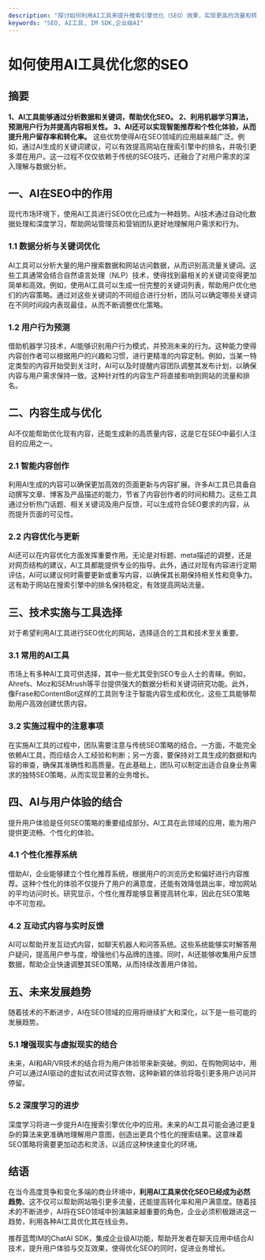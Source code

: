 ```yaml
---
description: "探讨如何利用AI工具来提升搜索引擎优化（SEO）效果，实现更高的流量和转化率。"
keywords: "SEO, AI工具, IM SDK,企业级AI"
---
```

# 如何使用AI工具优化您的SEO

## 摘要

**1、AI工具能够通过分析数据和关键词，帮助优化SEO。 2、利用机器学习算法，预测用户行为并提高内容相关性。 3、AI还可以实现智能推荐和个性化体验，从而提升用户留存率和转化率。** 这些优势使得AI在SEO领域的应用越来越广泛。例如，通过AI生成的关键词建议，可以有效提高网站在搜索引擎中的排名，并吸引更多潜在用户。这一过程不仅仅依赖于传统的SEO技巧，还融合了对用户需求的深入理解与数据分析。

## 一、AI在SEO中的作用

现代市场环境下，使用AI工具进行SEO优化已成为一种趋势。AI技术通过自动化数据处理和深度学习，帮助网站管理员和营销团队更好地理解用户需求和行为。

### 1.1 数据分析与关键词优化

AI工具可以分析大量的用户搜索数据和网站访问数据，从而识别高流量关键词。这些工具通常会结合自然语言处理（NLP）技术，使得找到最相关的关键词变得更加简单和高效。例如，使用AI工具可以生成一份完整的关键词列表，帮助用户优化他们的内容策略。通过对这些关键词的不同组合进行分析，团队可以确定哪些关键词在不同时间段内表现最佳，从而不断调整优化策略。

### 1.2 用户行为预测

借助机器学习技术，AI能够识别用户行为模式，并预测未来的行为。这种能力使得内容创作者可以根据用户的兴趣和习惯，进行更精准的内容定制。例如，当某一特定类型的内容开始受到关注时，AI可以及时提醒内容团队调整其发布计划，以确保内容与用户需求保持一致。这种针对性的内容生产将直接影响到网站的流量和排名。

## 二、内容生成与优化

AI不仅能帮助优化现有内容，还能生成新的高质量内容，这是它在SEO中最引人注目的应用之一。

### 2.1 智能内容创作

利用AI生成的内容可以确保更加高效的页面更新与内容扩展。许多AI工具已具备自动撰写文章、博客及产品描述的能力，节省了内容创作者的时间和精力。这些工具通过分析热门话题、相关关键词及用户反馈，可以生成符合SEO要求的内容，从而提升页面的可见性。

### 2.2 内容优化与更新

AI还可以在内容优化方面发挥重要作用。无论是对标题、meta描述的调整，还是对网页结构的建议，AI工具都能提供专业的指导。此外，通过对现有内容进行定期评估，AI可以建议何时需要更新或重写内容，以确保其长期保持相关性和竞争力。这有助于网站在搜索引擎中的排名保持稳定，有效提高网站流量。

## 三、技术实施与工具选择

对于希望利用AI工具进行SEO优化的网站，选择适合的工具和技术至关重要。

### 3.1 常用的AI工具

市场上有多种AI工具可供选择，其中一些尤其受到SEO专业人士的青睐。例如，Ahrefs、Moz和SEMrush等平台提供强大的数据分析和关键词研究功能。此外，像Frase和ContentBot这样的工具则专注于智能内容生成和优化，这些工具能够帮助用户高效创建优质内容。

### 3.2 实施过程中的注意事项

在实施AI工具的过程中，团队需要注意与传统SEO策略的结合。一方面，不能完全依赖AI工具，而应结合人工经验和判断；另一方面，要保持对工具生成的数据和内容的审查，确保其准确性和高质量。在此基础上，团队可以制定出适合自身业务需求的独特SEO策略，从而实现显著的业务增长。

## 四、AI与用户体验的结合

提升用户体验是任何SEO策略的重要组成部分。AI工具在此领域的应用，能为用户提供更流畅、个性化的体验。

### 4.1 个性化推荐系统

借助AI，企业能够建立个性化推荐系统，根据用户的浏览历史和偏好进行内容推荐。这种个性化的体验不仅提升了用户的满意度，还能有效降低跳出率，增加网站的平均访问时长。研究显示，个性化推荐能够显著提高转化率，因此在SEO策略中不可忽视。

### 4.2 互动式内容与实时反馈

AI可以帮助开发互动式内容，如聊天机器人和问答系统。这些系统能够实时解答用户疑问，提高用户参与度，增强他们与品牌的连接。同时，AI还能够收集用户反馈数据，帮助企业快速调整其SEO策略，从而持续改善用户体验。

## 五、未来发展趋势

随着技术的不断进步，AI在SEO领域的应用将继续扩大和深化，以下是一些可能的发展趋势。

### 5.1 增强现实与虚拟现实的结合

未来，AI和AR/VR技术的结合将为用户体验带来新突破。例如，在购物网站中，用户可以通过AI驱动的虚拟试衣间试穿衣物，这种新颖的体验将吸引更多用户访问并停留。

### 5.2 深度学习的进步

深度学习将进一步提升AI在搜索引擎优化中的应用。未来的AI工具可能会通过更复杂的算法来更准确地理解用户意图，创造出更具个性化的搜索结果。这意味着SEO策略将需要更加动态和灵活，以适应这种快速变化的环境。

## 结语

在当今高度竞争和变化多端的商业环境中，**利用AI工具来优化SEO已经成为必然趋势**。这不仅可以帮助网站吸引更多流量，还能提高转化率和用户满意度。随着技术的不断进步，AI将在SEO领域中扮演越来越重要的角色，企业必须积极跟进这一趋势，利用各种AI工具优化其在线业务。

推荐蓝莺IM的ChatAI SDK，集成企业级AI功能，帮助开发者在聊天应用中结合AI技术，提升用户体验与交互效果，使得优化SEO的同时，促进业务增长。
